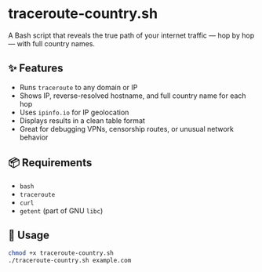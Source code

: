 # traceroute-country.sh

A Bash script that reveals the true path of your internet traffic — hop by hop — with full country names.

## ✨ Features

- Runs `traceroute` to any domain or IP
- Shows IP, reverse-resolved hostname, and full country name for each hop
- Uses `ipinfo.io` for IP geolocation
- Displays results in a clean table format
- Great for debugging VPNs, censorship routes, or unusual network behavior

## 📦 Requirements

- `bash`
- `traceroute`
- `curl`
- `getent` (part of GNU `libc`)

## 🚀 Usage

```bash
chmod +x traceroute-country.sh
./traceroute-country.sh example.com
